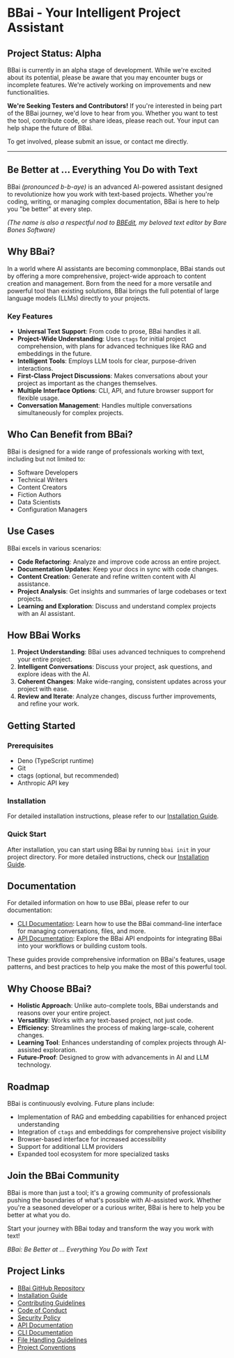 # BBai - Your Intelligent Project Assistant

## Project Status: Alpha

BBai is currently in an alpha stage of development. While we're excited about its potential, please be aware that you may encounter bugs or incomplete features. We're actively working on improvements and new functionalities.

**We're Seeking Testers and Contributors!**
If you're interested in being part of the BBai journey, we'd love to hear from you. Whether you want to test the tool, contribute code, or share ideas, please reach out. Your input can help shape the future of BBai.

To get involved, please submit an issue, or contact me directly.

---

## Be Better at ... Everything You Do with Text

BBai _(pronounced b-b-aye)_ is an advanced AI-powered assistant designed to revolutionize how you work with text-based projects. Whether you're coding, writing, or managing complex documentation, BBai is here to help you "be better" at every step.

_(The name is also a respectful nod to [BBEdit](https://www.barebones.com/products/bbedit/index.html), my beloved text editor by Bare Bones Software)_


## Why BBai?

In a world where AI assistants are becoming commonplace, BBai stands out by offering a more comprehensive, project-wide approach to content creation and management. Born from the need for a more versatile and powerful tool than existing solutions, BBai brings the full potential of large language models (LLMs) directly to your projects.

### Key Features

- **Universal Text Support**: From code to prose, BBai handles it all.
- **Project-Wide Understanding**: Uses `ctags` for initial project comprehension, with plans for advanced techniques like RAG and embeddings in the future.
- **Intelligent Tools**: Employs LLM tools for clear, purpose-driven interactions.
- **First-Class Project Discussions**: Makes conversations about your project as important as the changes themselves.
- **Multiple Interface Options**: CLI, API, and future browser support for flexible usage.
- **Conversation Management**: Handles multiple conversations simultaneously for complex projects.

## Who Can Benefit from BBai?

BBai is designed for a wide range of professionals working with text, including but not limited to:

- Software Developers
- Technical Writers
- Content Creators
- Fiction Authors
- Data Scientists
- Configuration Managers

## Use Cases

BBai excels in various scenarios:

- **Code Refactoring**: Analyze and improve code across an entire project.
- **Documentation Updates**: Keep your docs in sync with code changes.
- **Content Creation**: Generate and refine written content with AI assistance.
- **Project Analysis**: Get insights and summaries of large codebases or text projects.
- **Learning and Exploration**: Discuss and understand complex projects with an AI assistant.

## How BBai Works

1. **Project Understanding**: BBai uses advanced techniques to comprehend your entire project.
2. **Intelligent Conversations**: Discuss your project, ask questions, and explore ideas with the AI.
3. **Coherent Changes**: Make wide-ranging, consistent updates across your project with ease.
4. **Review and Iterate**: Analyze changes, discuss further improvements, and refine your work.

## Getting Started

### Prerequisites

- Deno (TypeScript runtime)
- Git
- ctags (optional, but recommended)
- Anthropic API key

### Installation

For detailed installation instructions, please refer to our [Installation Guide](INSTALL.md).

### Quick Start

After installation, you can start using BBai by running `bbai init` in your project directory. For more detailed instructions, check our [Installation Guide](INSTALL.md).

## Documentation

For detailed information on how to use BBai, please refer to our documentation:

- [CLI Documentation](CLI.md): Learn how to use the BBai command-line interface for managing conversations, files, and more.
- [API Documentation](API.md): Explore the BBai API endpoints for integrating BBai into your workflows or building custom tools.

These guides provide comprehensive information on BBai's features, usage patterns, and best practices to help you make the most of this powerful tool.

## Why Choose BBai?

- **Holistic Approach**: Unlike auto-complete tools, BBai understands and reasons over your entire project.
- **Versatility**: Works with any text-based project, not just code.
- **Efficiency**: Streamlines the process of making large-scale, coherent changes.
- **Learning Tool**: Enhances understanding of complex projects through AI-assisted exploration.
- **Future-Proof**: Designed to grow with advancements in AI and LLM technology.

## Roadmap

BBai is continuously evolving. Future plans include:

- Implementation of RAG and embedding capabilities for enhanced project understanding
- Integration of `ctags` and embeddings for comprehensive project visibility
- Browser-based interface for increased accessibility
- Support for additional LLM providers
- Expanded tool ecosystem for more specialized tasks

## Join the BBai Community

BBai is more than just a tool; it's a growing community of professionals pushing the boundaries of what's possible with AI-assisted work. Whether you're a seasoned developer or a curious writer, BBai is here to help you be better at what you do.

Start your journey with BBai today and transform the way you work with text!

*BBai: Be Better at ... Everything You Do with Text*

## Project Links

- [BBai GitHub Repository](https://github.com/BBai-Tips/bbai)
- [Installation Guide](INSTALL.md)
- [Contributing Guidelines](CONTRIBUTING.md)
- [Code of Conduct](CODE_OF_CONDUCT.md)
- [Security Policy](SECURITY.md)
- [API Documentation](API.md)
- [CLI Documentation](CLI.md)
- [File Handling Guidelines](FILE_HANDLING.md)
- [Project Conventions](CONVENTIONS.md)
